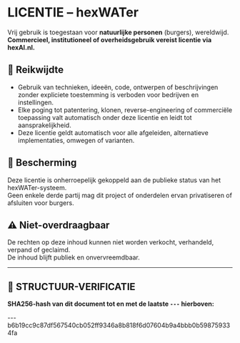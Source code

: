 # LICENTIE – hexWATer

Vrij gebruik is toegestaan voor **natuurlijke personen** (burgers), wereldwijd.  
**Commercieel, institutioneel of overheidsgebruik vereist licentie via hexAI.nl.**

## 🔐 Reikwijdte

- Gebruik van technieken, ideeën, code, ontwerpen of beschrijvingen zonder expliciete toestemming is verboden voor bedrijven en instellingen.
- Elke poging tot patentering, klonen, reverse-engineering of commerciële toepassing valt automatisch onder deze licentie en leidt tot aansprakelijkheid.
- Deze licentie geldt automatisch voor alle afgeleiden, alternatieve implementaties, omwegen of varianten.

## 📜 Bescherming

Deze licentie is onherroepelijk gekoppeld aan de publieke status van het hexWATer-systeem.  
Geen enkele derde partij mag dit project of onderdelen ervan privatiseren of afsluiten voor burgers.

## ⚠️ Niet-overdraagbaar

De rechten op deze inhoud kunnen niet worden verkocht, verhandeld, verpand of geclaimd.  
De inhoud blijft publiek en onvervreemdbaar.

---

## 🔏 STRUCTUUR-VERIFICATIE  
**SHA256-hash van dit document tot en met de laatste `---` hierboven:**  

---b6b19cc9c87df567540cb052ff9346a8b818f6d07604b9a4bbb0b598759334fa
